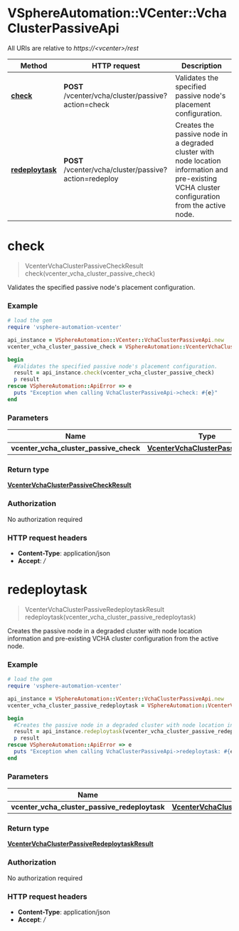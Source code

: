 # VSphereAutomation::VCenter::VchaClusterPassiveApi

All URIs are relative to *https://&lt;vcenter&gt;/rest*

Method | HTTP request | Description
------------- | ------------- | -------------
[**check**](VchaClusterPassiveApi.md#check) | **POST** /vcenter/vcha/cluster/passive?action&#x3D;check | Validates the specified passive node&#39;s placement configuration.
[**redeploytask**](VchaClusterPassiveApi.md#redeploytask) | **POST** /vcenter/vcha/cluster/passive?action&#x3D;redeploy | Creates the passive node in a degraded cluster with node location information and pre-existing VCHA cluster configuration from the active node.


# **check**
> VcenterVchaClusterPassiveCheckResult check(vcenter_vcha_cluster_passive_check)

Validates the specified passive node's placement configuration.

### Example
```ruby
# load the gem
require 'vsphere-automation-vcenter'

api_instance = VSphereAutomation::VCenter::VchaClusterPassiveApi.new
vcenter_vcha_cluster_passive_check = VSphereAutomation::VcenterVchaClusterPassiveCheck.new # VcenterVchaClusterPassiveCheck | 

begin
  #Validates the specified passive node's placement configuration.
  result = api_instance.check(vcenter_vcha_cluster_passive_check)
  p result
rescue VSphereAutomation::ApiError => e
  puts "Exception when calling VchaClusterPassiveApi->check: #{e}"
end
```

### Parameters

Name | Type | Description  | Notes
------------- | ------------- | ------------- | -------------
 **vcenter_vcha_cluster_passive_check** | [**VcenterVchaClusterPassiveCheck**](VcenterVchaClusterPassiveCheck.md)|  | 

### Return type

[**VcenterVchaClusterPassiveCheckResult**](VcenterVchaClusterPassiveCheckResult.md)

### Authorization

No authorization required

### HTTP request headers

 - **Content-Type**: application/json
 - **Accept**: */*



# **redeploytask**
> VcenterVchaClusterPassiveRedeploytaskResult redeploytask(vcenter_vcha_cluster_passive_redeploytask)

Creates the passive node in a degraded cluster with node location information and pre-existing VCHA cluster configuration from the active node.

### Example
```ruby
# load the gem
require 'vsphere-automation-vcenter'

api_instance = VSphereAutomation::VCenter::VchaClusterPassiveApi.new
vcenter_vcha_cluster_passive_redeploytask = VSphereAutomation::VcenterVchaClusterPassiveRedeploytask.new # VcenterVchaClusterPassiveRedeploytask | 

begin
  #Creates the passive node in a degraded cluster with node location information and pre-existing VCHA cluster configuration from the active node.
  result = api_instance.redeploytask(vcenter_vcha_cluster_passive_redeploytask)
  p result
rescue VSphereAutomation::ApiError => e
  puts "Exception when calling VchaClusterPassiveApi->redeploytask: #{e}"
end
```

### Parameters

Name | Type | Description  | Notes
------------- | ------------- | ------------- | -------------
 **vcenter_vcha_cluster_passive_redeploytask** | [**VcenterVchaClusterPassiveRedeploytask**](VcenterVchaClusterPassiveRedeploytask.md)|  | 

### Return type

[**VcenterVchaClusterPassiveRedeploytaskResult**](VcenterVchaClusterPassiveRedeploytaskResult.md)

### Authorization

No authorization required

### HTTP request headers

 - **Content-Type**: application/json
 - **Accept**: */*




